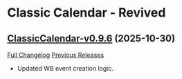 # Classic Calendar - Revived

## [ClassicCalendar-v0.9.6](https://github.com/ianjplamondon-cyber/ClassicCalendar-Revived/tree/ClassicCalendar-v0.9.6) (2025-10-30)
[Full Changelog](https://github.com/ianjplamondon-cyber/ClassicCalendar-Revived/compare/ClassicCalendar-v0.9.5...ClassicCalendar-v0.9.6) [Previous Releases](https://github.com/ianjplamondon-cyber/ClassicCalendar-Revived/releases)

- Updated WB event creation logic.  
